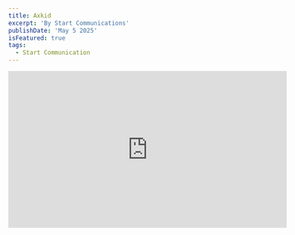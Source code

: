 ```yaml
---
title: Axkid
excerpt: 'By Start Communications'
publishDate: 'May 5 2025'
isFeatured: true
tags:
  - Start Communication
---
```


<iframe width="560" height="315" src="https://www.youtube.com/embed/tSCaa-vgisE?si=ZwJ5sm1LDCuLTEn9" title="YouTube video player" frameborder="0" allow="accelerometer; autoplay; clipboard-write; encrypted-media; gyroscope; picture-in-picture; web-share" referrerpolicy="strict-origin-when-cross-origin" allowfullscreen></iframe>